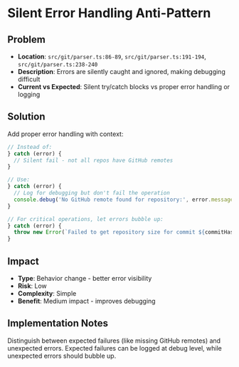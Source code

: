 # Silent Error Handling Anti-Pattern

## Problem
- **Location**: `src/git/parser.ts:86-89`, `src/git/parser.ts:191-194`, `src/git/parser.ts:238-240`
- **Description**: Errors are silently caught and ignored, making debugging difficult
- **Current vs Expected**: Silent try/catch blocks vs proper error handling or logging

## Solution
Add proper error handling with context:

```typescript
// Instead of:
} catch (error) {
  // Silent fail - not all repos have GitHub remotes
}

// Use:
} catch (error) {
  // Log for debugging but don't fail the operation
  console.debug('No GitHub remote found for repository:', error.message)
}

// For critical operations, let errors bubble up:
} catch (error) {
  throw new Error(`Failed to get repository size for commit ${commitHash}: ${error.message}`)
}
```

## Impact
- **Type**: Behavior change - better error visibility
- **Risk**: Low 
- **Complexity**: Simple
- **Benefit**: Medium impact - improves debugging

## Implementation Notes
Distinguish between expected failures (like missing GitHub remotes) and unexpected errors. Expected failures can be logged at debug level, while unexpected errors should bubble up.